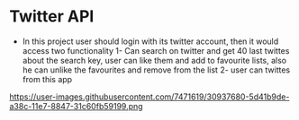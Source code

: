# Twitter API

* In this project user should login with its twitter account, then it would access two functionality
1- Can search on twitter and get 40 last twittes about the search key, user can like them and add to favourite lists, also he can unlike the favourites and remove from the list
2- user can twittes from this app  


https://user-images.githubusercontent.com/7471619/30937680-5d41b9de-a38c-11e7-8847-31c60fb59199.png
